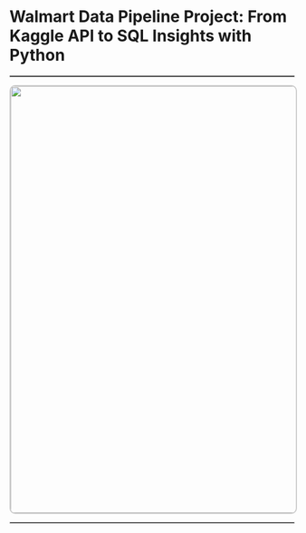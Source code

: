 <h1>Walmart Data Pipeline Project: From Kaggle API to SQL Insights with Python </h1>
<hr style="border: 0.5px solid #999;">


<p align="center">
  <img alt="walmart_project-piplelines" src="https://github.com/user-attachments/assets/1bd7d129-594b-4c8e-8b93-e2edb555ff83"  width="1598" height="753" style="border: 2px solid #ccc; border-radius: 10px;" width="700"/>
</p>
<hr style="border: 0.5px solid #bbb;">
